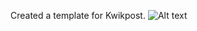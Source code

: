 
Created a template for Kwikpost. 
![Alt text](http://s9.postimg.org/cdqloepfz/email_template.png "Kwikpost Email Template")

